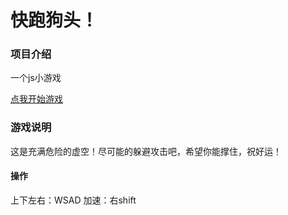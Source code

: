 # 快跑狗头！

### 项目介绍
一个js小游戏

[点我开始游戏]( https://woohs.github.io/BouncingGame/)

### 游戏说明

这是充满危险的虚空！尽可能的躲避攻击吧，希望你能撑住，祝好运！

#### 操作

上下左右：WSAD
加速：右shift


